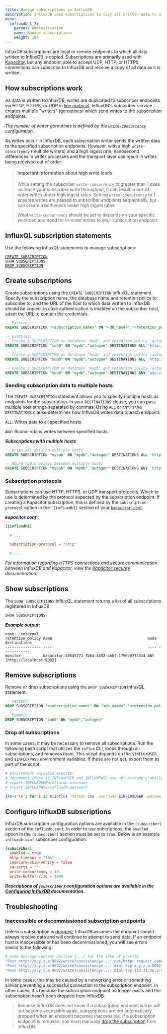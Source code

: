 ```yaml
---
title: Manage subscriptions in InfluxDB
description: InfluxDB uses subscriptions to copy all written data to a local or remote endpoint. This article walks through how InfluxDB subscriptions work, how to configure them, and how to manage them.
menu:
  influxdb_1_7:
    parent: Administration
    name: Manage subscriptions
    weight: 100
---
```


InfluxDB subscriptions are local or remote endpoints to which all data written to InfluxDB is copied.
Subscriptions are primarily used with [Kapacitor](/kapacitor/), but any endpoint
able to accept UDP, HTTP, or HTTPS connections can subscribe to InfluxDB and receive
a copy of all data as it is written.

## How subscriptions work
As data is written to InfluxDB, writes are duplicated to subscriber endpoints via
HTTP, HTTPS, or UDP in [line protocol](/influxdb/v1.7/write_protocols/line_protocol_tutorial/).
InfluxDB's subscriber service creates multiple "writers" ([goroutines](https://golangbot.com/goroutines/))
which send writes to the subscription endpoints.

_The number of writer goroutines is defined by the [`write-concurrency`](/influxdb/v1.7/administration/config#write-concurrency-40) configuration._

As writes occur in InfluxDB, each subscription writer sends the written data to the
specified subscription endpoints.
However, with a high `write-concurrency` (multiple writers) and a high ingest rate,
nanosecond differences in writer processes and the transport layer can result
in writes being received out of order.

> #### Important information about high write loads
> While setting the subscriber `write-concurrency` to greater than 1 does increase your
> subscriber write throughput, it can result in out-of-order writes under high ingest rates.
> Setting `write-concurrency` to 1 ensures writes are passed to subscriber endpoints sequentially,
> but can create a bottleneck under high ingest rates.
>
> What `write-concurrency` should be set to depends on your specific workload
> and need for in-order writes to your subscription endpoint.

## InfluxQL subscription statements
Use the following InfluxQL statements to manage subscriptions:

[`CREATE SUBSCRIPTION`](#create-subscriptions)  
[`SHOW SUBSCRIPTIONS`](#show-subscriptions)  
[`DROP SUBSCRIPTION`](#remove-subscriptions)  

## Create subscriptions
Create subscriptions using the `CREATE SUBSCRIPTION` InfluxQL statement.
Specify the subscription name, the database name and retention policy to subscribe to,
and the URL of the host to which data written to InfluxDB should be copied.
In case authentication is enabled on the subscriber host, adapt the URL to contain the credentials.

```sql
-- Pattern:
CREATE SUBSCRIPTION "<subscription_name>" ON "<db_name>"."<retention_policy>" DESTINATIONS <ALL|ANY> "<subscription_endpoint_host>"

-- Examples:
-- Create a SUBSCRIPTION on database 'mydb' and retention policy 'autogen' that sends data to 'example.com:9090' via HTTP.
CREATE SUBSCRIPTION "sub0" ON "mydb"."autogen" DESTINATIONS ALL 'http://example.com:9090'

-- Create a SUBSCRIPTION on database 'mydb' and retention policy 'autogen' that sends data to another InfluxDB on 'example.com:8086' via HTTP. Authentication is enabled on the subscription host (user: flux, pass: secret).
CREATE SUBSCRIPTION "sub0" ON "mydb"."autogen" DESTINATIONS ALL 'http://flux:secret@example.com:8086'

-- Create a SUBSCRIPTION on database 'mydb' and retention policy 'autogen' that round-robins the data to 'h1.example.com:9090' and 'h2.example.com:9090' via UDP.
CREATE SUBSCRIPTION "sub0" ON "mydb"."autogen" DESTINATIONS ANY 'udp://h1.example.com:9090', 'udp://h2.example.com:9090'
```

### Sending subscription data to multiple hosts
The `CREATE SUBSCRIPTION` statement allows you to specify multiple hosts as endpoints for the subscription.
In your `DESTINATIONS` clause, you can pass multiple host strings separated by commas.
Using `ALL` or `ANY` in the `DESTINATIONS` clause determines how InfluxDB writes data to each endpoint:

`ALL`: Writes data to all specified hosts.

`ANY`: Round-robins writes between specified hosts.

_**Subscriptions with multiple hosts**_
```sql
-- Write all data to multiple hosts
CREATE SUBSCRIPTION "mysub" ON "mydb"."autogen" DESTINATIONS ALL 'http://host1.example.com:9090', 'http://host2.example.com:9090'

-- Round-robin writes between multiple hosts
CREATE SUBSCRIPTION "mysub" ON "mydb"."autogen" DESTINATIONS ANY 'http://host1.example.com:9090', 'http://host2.example.com:9090'
```

### Subscription protocols
Subscriptions can use HTTP, HTTPS, or UDP transport protocols.
Which to use is determined by the protocol expected by the subscription endpoint.
If creating a Kapacitor subscription, this is defined by the `subscription-protocol`
option in the `[[influxdb]]` section of your [`kapacitor.conf`](/kapacitor/latest/administration/subscription-management/#subscription-protocol).

_**kapacitor.conf**_
```toml
[[influxdb]]

  # ...

  subscription-protocol = "http"

  # ...

```

_For information regarding HTTPS connections and secure communication between InfluxDB and Kapacitor,
view the [Kapacitor security](/kapacitor/v1.5/administration/security/#secure-influxdb-and-kapacitor) documentation._


## Show subscriptions
The `SHOW SUBSCRIPTIONS` InfluxQL statement returns a list of all subscriptions registered in InfluxDB.

```sql
SHOW SUBSCRIPTIONS
```

_**Example output:**_
```
name: _internal
retention_policy name                                           mode destinations
---------------- ----                                           ---- ------------
monitor          kapacitor-39545771-7b64-4692-ab8f-1796c07f3314 ANY  [http://localhost:9092]
```

## Remove subscriptions
Remove or drop subscriptions using the `DROP SUBSCRIPTION` InfluxQL statement.

```sql
-- Pattern:
DROP SUBSCRIPTION "<subscription_name>" ON "<db_name>"."<retention_policy>"

-- Example:
DROP SUBSCRIPTION "sub0" ON "mydb"."autogen"
```

### Drop all subscriptions
In some cases, it may be necessary to remove all subscriptions.
Run the following bash script that utilizes the `influx` CLI, loops through all subscriptions, and removes them.
This script depends on the `$INFLUXUSER` and `$INFLUXPASS` environment variables.
If these are not set, export them as part of the script.

```bash
# Environment variable exports:
# Uncomment these if INFLUXUSER and INFLUXPASS are not already globally set.
# export INFLUXUSER=influxdb-username
# export INFLUXPASS=influxdb-password

IFS=$'\n'; for i in $(influx -format csv -username $INFLUXUSER -password $INFLUXPASS -database _internal -execute 'show subscriptions' | tail -n +2 | grep -v name); do influx -format csv -username $INFLUXUSER -password $INFLUXPASS -database _internal -execute "drop subscription \"$(echo "$i" | cut -f 3 -d ',')\" ON \"$(echo "$i" | cut -f 1 -d ',')\".\"$(echo "$i" | cut -f 2 -d ',')\""; done
```

## Configure InfluxDB subscriptions
InfluxDB subscription configuration options are available in the `[subscriber]`
section of the `influxdb.conf`.
In order to use subcriptions, the `enabled` option in the `[subscriber]` section must be set to `true`.
Below is an example `influxdb.conf` subscriber configuration:

```toml
[subscriber]
  enabled = true
  http-timeout = "30s"
  insecure-skip-verify = false
  ca-certs = ""
  write-concurrency = 40
  write-buffer-size = 1000
```

_**Descriptions of `[subscriber]` configuration options are available in the [Configuring InfluxDB](/influxdb/v1.7/administration/config#subscription-settings) documentation.**_

## Troubleshooting

### Inaccessible or decommissioned subscription endpoints
Unless a subscription is [dropped](#remove-subscriptions), InfluxDB assumes the endpoint
should always receive data and will continue to attempt to send data.
If an endpoint host is inaccessible or has been decommissioned, you will see errors
similar to the following:

```bash
# Some message content omitted (...) for the sake of brevity
"Post http://x.y.z.a:9092/write?consistency=...: net/http: request canceled while waiting for connection (Client.Timeout exceeded while awaiting headers)" ... service=subscriber
"Post http://x.y.z.a:9092/write?consistency=...: dial tcp x.y.z.a:9092: getsockopt: connection refused" ... service=subscriber
"Post http://x.y.z.a:9092/write?consistency=...: dial tcp 172.31.36.5:9092: getsockopt: no route to host" ... service=subscriber
```

In some cases, this may be caused by a networking error or something similar
preventing a successful connection to the subscription endpoint.
In other cases, it's because the subscription endpoint no longer exists and
the subscription hasn't been dropped from InfluxDB.

> Because InfluxDB does not know if a subscription endpoint will or will not become accessible again,
> subscriptions are not automatically dropped when an endpoint becomes inaccessible.
> If a subscription endpoint is removed, you must manually [drop the subscription](#remove-subscriptions) from InfluxDB.
